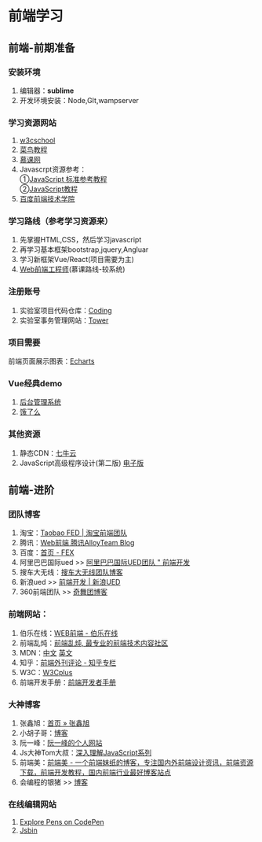 # 前端学习
## 前端-前期准备
### 安装环境
1. 编辑器：**sublime** 
2. 开发环境安装：Node,GIt,wampserver

### 学习资源网站
1. [w3cschool](http://www.w3school.com.cn/)
2. [菜鸟教程](http://www.runoob.com/)
3. [慕课网](http://www.imooc.com/course/list?c=fe)
4. Javascrpt资源参考：  
①[JavaScript 标准参考教程](http://javascript.ruanyifeng.com/)  
②[JavaScript教程](https://www.liaoxuefeng.com/wiki/001434446689867b27157e896e74d51a89c25cc8b43bdb3000)
5. [百度前端技术学院](http://ife.baidu.com/)

### 学习路线（参考学习资源来）
1. 先掌握HTML,CSS，然后学习javascript
2. 再学习基本框架bootstrap,jquery,Angluar
3. 学习新框架Vue/React(项目需要为主)
4. [Web前端工程师](https://www.imooc.com/course/programdetail/pid/32/)(慕课路线-较系统)

### 注册账号
1. 实验室项目代码仓库：[Coding](https://coding.net/)
2. 实验室事务管理网站：[Tower](https://tower.im/users/sign_in)

### 项目需要
前端页面展示图表：[Echarts](http://echarts.baidu.com) 

### Vue经典demo
1. [后台管理系统](https://github.com/PanJiaChen/vue-element-admin)
2. [饿了么](https://github.com/bailicangdu/vue2-elm)

### 其他资源
1. 静态CDN：[七牛云](http://staticfile.org/)
2. JavaScript高级程序设计(第二版) [电子版](https://github.com/ShineaSYR/IFE/tree/master/20_EC)

## 前端-进阶

### 团队博客
1. 淘宝：[Taobao FED | 淘宝前端团队](http://taobaofed.org/)     
2. 腾讯：[Web前端 腾讯AlloyTeam  Blog](http://www.alloyteam.com/)
3. 百度：[首页 - FEX](http://fex.baidu.com/)    
4. 阿里巴巴国际ued  >>  [阿里巴巴国际UED团队 &quot; 前端开发](http://www.aliued.com/?cat=14&paged=2)
5. 搜车大无线：[搜车大无线团队博客](http://f2e.souche.com/blog/)
6. 新浪ued  >>  [前端开发 | 新浪UED](http://ued.sina.com.cn/?cat=4)
7. 360前端团队  >>  [奇舞团博客](https://75team.com/)

### 前端网站：
1. 伯乐在线：[WEB前端 - 伯乐在线](http://web.jobbole.com/)
2. 前端乱炖：[前端乱炖, 最专业的前端技术内容社区](http://www.html-js.com/)
3. MDN：[中文](https://developer.mozilla.org/zh-CN/) [英文](https://developer.mozilla.org/en-US/)
4. 知乎：[前端外刊评论 - 知乎专栏](https://zhuanlan.zhihu.com/FrontendMagazine)
5. W3C：[W3Cplus](http://www.w3cplus.com)
6. 前端开发手册：[前端开发者手册](https://dwqs.gitbooks.io/frontenddevhandbook/content/)

### 大神博客
1. 张鑫旭：[首页 » 张鑫旭](https://www.zhangxinxu.com/)
2. 小胡子哥：[博客](https://www.barretlee.com/entry/)
3. 阮一峰：[阮一峰的个人网站](http://www.ruanyifeng.com/home.html)
4. Js大神Tom大叔：[深入理解JavaScript系列](http://www.cnblogs.com/TomXu/archive/2011/12/15/2288411.html)
5. 前端美：[前端美 - 一个前端妹纸的博客，专注国内外前端设计资讯，前端资源下载，前端开发教程，国内前端行业最好博客站点](https://www.qianduanmei.com/)
6. 会编程的银猪  >>  [博客](http://yincheng.site)

### 在线编辑网站
1. [Explore Pens on CodePen](https://codepen.io/pens/)
2. [Jsbin](http://js.jirengu.com/)